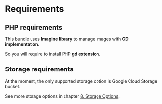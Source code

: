 # Requirements

## PHP requirements

This bundle uses **Imagine library** to manage images with **GD implementation**.

So you will require to install PHP **gd extension**.

## Storage requirements

At the moment, the only supported storage option is Google Cloud Storage bucket.

See more storage options in chapter [8. Storage Options](8_storage_options.md).
